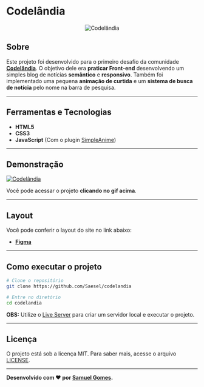 # Codelândia
<p align="center">
	<img src="https://i.imgur.com/RjUNlyv.png" alt="Codelândia" title="Codelândia">
</p>

## Sobre   
Este projeto foi desenvolvido para o primeiro desafio da comunidade **[Codelândia](https://discord.com/invite/QevDJqCzaY)**. O objetivo dele era **praticar Front-end** desenvolvendo um simples blog de notícias **semântico** e **responsivo**. Também foi implementado uma pequena **animação de curtida** e um **sistema de busca de notícia** pelo nome na barra de pesquisa.

---

## Ferramentas e Tecnologias
- **HTML5**
- **CSS3**
- **JavaScript** (Com o plugin [SimpleAnime](https://github.com/origamid/simple-anime))

---

## Demonstração
[![Codelândia](https://media.giphy.com/media/HDooAH4gfOj3YKpHe7/giphy.gif)](https://saesel.github.io/codelandia/ "Clique para acessar o projeto")   

Você pode acessar o projeto **clicando no gif acima**.

---

## Layout
Você pode conferir o layout do site no link abaixo:
- **[Figma](https://www.figma.com/file/Yb9IBH56g7T1hdIyZ3BMNO/Codel%C3%A2ndia-Desafios?node-id=0%3A1)**

---

## Como executar o projeto

```bash
# Clone o repositório
git clone https://github.com/Saesel/codelandia

# Entre no diretório
cd codelandia
```
**OBS:** Utilize o [Live Server](https://marketplace.visualstudio.com/items?itemName=ritwickdey.LiveServer) para criar um servidor local e executar o projeto.

---

## Licença

O projeto está sob a licença MIT. Para saber mais, acesse o arquivo [LICENSE](https://github.com/Saesel/codelandia/blob/main/LICENSE).

---

**Desenvolvido com ❤ por [Samuel Gomes](https://github.com/Saesel/).**
